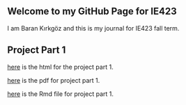 ## Welcome to my GitHub Page for IE423

I am Baran Kırkgöz and this is my journal for IE423 fall term. 

## Project Part 1
[here](https://github.com/BU-IE-423/fall-23-barankirkgoz/odev.html) is the html for the project part 1.

[here](https://github.com/BU-IE-423/fall-23-barankirkgoz/odev.pdf) is the pdf for project part 1.

[here](https://github.com/BU-IE-423/fall-23-barankirkgoz/odev.Rmd) is the Rmd file for project part 1.
